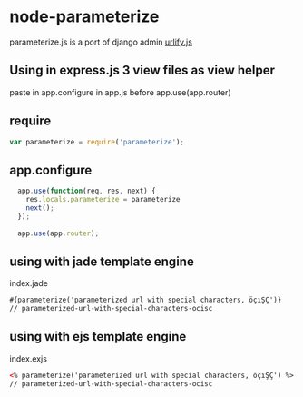 node-parameterize
=================

parameterize.js is a port of django admin [urlify.js](https://github.com/django/django/blob/master/django/contrib/admin/static/admin/js/urlify.js)


Using in express.js 3 view files as view helper
--------------------------------

paste in app.configure in app.js before app.use(app.router)



require
--------------------------------
```javascript
var parameterize = require('parameterize');
```


app.configure
--------------------------------


```javascript
  app.use(function(req, res, next) {
    res.locals.parameterize = parameterize
    next();
  });
  
  app.use(app.router);
```


using with jade template engine
----
index.jade

```html
#{parameterize('parameterized url with special characters, öçıŞÇ')}
// parameterized-url-with-special-characters-ocisc
```


using with ejs template engine
---
index.exjs

```html
<% parameterize('parameterized url with special characters, öçıŞÇ') %>
// parameterized-url-with-special-characters-ocisc
```

